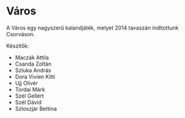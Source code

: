 Város
=====

A Város egy nagyszerű kalandjáték, melyet 2014 tavaszán indítottunk Csorváson.

Készítők:


 - Maczák Attila
 - Csanda Zoltán
 - Szluka András
 - Dora Vivien Kitti
 - Ujj Olivér
 - Tordai Márk
 - Szél Gellért
 - Szél Dávid
 - Szloszjár Bettina
